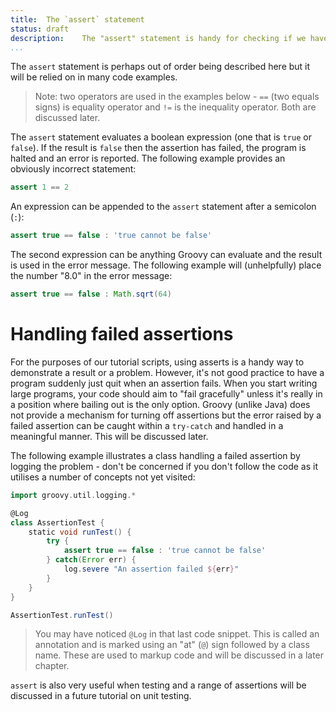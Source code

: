 ```yaml
---
title:	The `assert` statement
status:	draft
description:	The "assert" statement is handy for checking if we have the correct result or if there was a problem in our code.
...
```


The `assert` statement is perhaps out of order being described here but it will be relied on in many code examples.

>Note: two operators are used in the examples below - `==` (two equals signs) is equality operator and `!=` is the inequality operator. Both are discussed later.

The `assert` statement evaluates a boolean expression (one that is `true` or `false`). If the result is `false` then the assertion has failed, the program is halted and an error is reported. The following example provides an obviously incorrect statement:

```groovy
assert 1 == 2
```

An expression can be appended to the `assert` statement after a semicolon (`:`):

```groovy
assert true == false : 'true cannot be false'
```

The second expression can be anything Groovy can evaluate and the result is used in the error message. The following example will (unhelpfully) place the number "8.0" in the error message:

```groovy
assert true == false : Math.sqrt(64)
```

# Handling failed assertions
For the purposes of our tutorial scripts, using asserts is a handy way to demonstrate a result or a problem. However, it's not good practice to have a program suddenly just quit when an assertion fails. When you start writing large programs, your code should aim to "fail gracefully" unless it's really in a position where bailing out is the only option. Groovy (unlike Java) does not provide a mechanism for turning off assertions but the error raised by a failed assertion can be caught within a `try-catch` and handled in a meaningful manner. This will be discussed later.

The following example illustrates a class handling a failed assertion by logging the problem - don't be concerned if you don't follow the code as it utilises a number of concepts not yet visited:

```groovy
import groovy.util.logging.*

@Log
class AssertionTest {
    static void runTest() {
        try {
            assert true == false : 'true cannot be false'
        } catch(Error err) {
            log.severe "An assertion failed ${err}"
        } 
    }
}

AssertionTest.runTest() 
```

>You may have noticed `@Log` in that last code snippet. This is called an annotation and is marked using an "at" (`@`) sign followed by a class name. These are used to markup code and will be discussed in a later chapter. 

`assert` is also very useful when testing and a range of assertions will be discussed in a future tutorial on unit testing.
